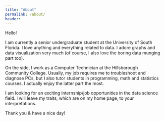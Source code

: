 ```yaml
---
title: "About"
permalink: /about/
header:
---
```


Hello!

I am currently a senior undergraduate student at the University of South Florida. I love anything and everything related to data. I adore graphs and data visualization very much (of course, I also love the boring data munging part too).

On the side, I work as a Computer Technician at the Hillsborough Community College. Usually, my job requires me to troubleshoot and diagnose PCs, but I also tutor students in programming, math and statistics courses. I actually enjoy the latter part the most. 

I am looking for an exciting internship/job opportunities in the data science field. I will leave my traits, which are on my home page, to your interpretations.

Thank you & have a nice day!
